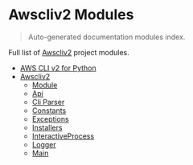 # Awscliv2 Modules

> Auto-generated documentation modules index.

Full list of [Awscliv2](README.md#aws-cli-v2-for-python) project modules.

- [AWS CLI v2 for Python](README.md#aws-cli-v2-for-python)
- [Awscliv2](awscliv2/index.md#awscliv2)
    - [Module](awscliv2/module.md#module)
    - [Api](awscliv2/api.md#api)
    - [Cli Parser](awscliv2/cli_parser.md#cli-parser)
    - [Constants](awscliv2/constants.md#constants)
    - [Exceptions](awscliv2/exceptions.md#exceptions)
    - [Installers](awscliv2/installers.md#installers)
    - [InteractiveProcess](awscliv2/interactive_process.md#interactiveprocess)
    - [Logger](awscliv2/logger.md#logger)
    - [Main](awscliv2/main.md#main)
